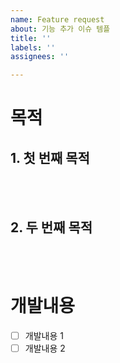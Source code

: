 ```yaml
---
name: Feature request
about: 기능 추가 이슈 템플
title: ''
labels: ''
assignees: ''

---
```


# 목적
## 1. 첫 번째 목적

<br>
<br>

## 2. 두 번째 목적

<br>
<br>

# 개발내용
- [ ] 개발내용 1
- [ ] 개발내용 2

<br>
<br>
